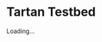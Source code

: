 # Tartan Testbed

<html>

<div id="tartan-loading" class="outline">Loading...</div>
<p></p>

<script type="module" src="/static/js/tartan-testbed.js"></script>

</html>
